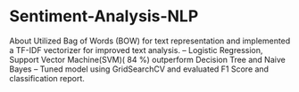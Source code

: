 # Sentiment-Analysis-NLP

About
Utilized Bag of Words (BOW) for text representation and implemented a TF-IDF vectorizer for improved text analysis. – Logistic Regression, Support Vector Machine(SVM)( 84 %) outperform Decision Tree and Naive Bayes – Tuned model using GridSearchCV and evaluated F1 Score and classification report.
